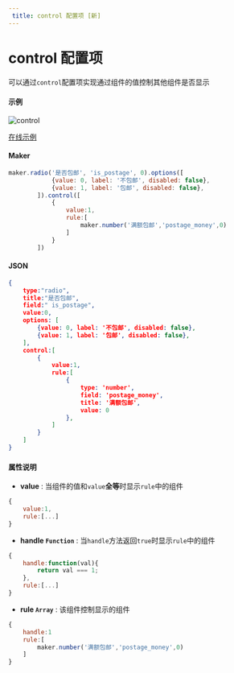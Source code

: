 ```yaml
---
 title: control 配置项 [新]
---
```



# control 配置项

可以通过`control`配置项实现通过组件的值控制其他组件是否显示

#### 示例
![control](https://raw.githubusercontent.com/xaboy/form-create/dev/images/demo-live4.gif)

[在线示例](http://jsrun.pro/C8fKp/edit)

#### Maker
```js
maker.radio('是否包邮', 'is_postage', 0).options([
            {value: 0, label: '不包邮', disabled: false},
            {value: 1, label: '包邮', disabled: false},
        ]).control([
            {
                value:1,
                rule:[
                    maker.number('满额包邮','postage_money',0)
                ]
            }
        ])
```

#### JSON
```json
{
    type:"radio",
    title:"是否包邮",
    field:" is_postage",
    value:0,
    options: [
        {value: 0, label: '不包邮', disabled: false},
        {value: 1, label: '包邮', disabled: false},
    ],
    control:[
        {
            value:1,
            rule:[
                {
                    type: 'number',
                    field: 'postage_money',
                    title: '满额包邮',
                    value: 0
                },
            ]
        }
    ]
}
```

#### 属性说明

- **value** :  当组件的值和`value`**全等**时显示`rule`中的组件
```js
{
    value:1,
    rule:[...]
}
```

- **handle `Function`** : 当`handle`方法返回`true`时显示`rule`中的组件
```js
{
    handle:function(val){
        return val === 1;
    },
    rule:[...]
}
```

- **rule `Array`** : 该组件控制显示的组件
```js
{
    handle:1
    rule:[
        maker.number('满额包邮','postage_money',0)
    ]
}
```

